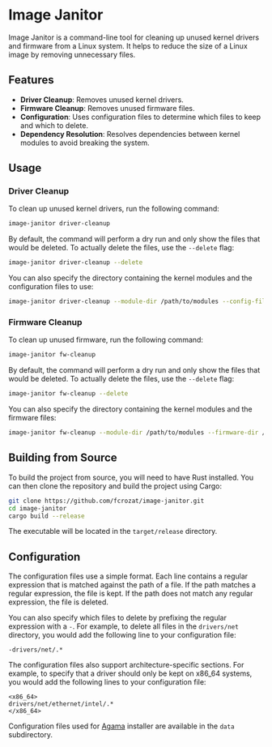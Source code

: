 # Image Janitor

Image Janitor is a command-line tool for cleaning up unused kernel drivers and firmware from a Linux system. It helps to reduce the size of a Linux image by removing unnecessary files.

## Features

*   **Driver Cleanup**: Removes unused kernel drivers.
*   **Firmware Cleanup**: Removes unused firmware files.
*   **Configuration**: Uses configuration files to determine which files to keep and which to delete.
*   **Dependency Resolution**: Resolves dependencies between kernel modules to avoid breaking the system.

## Usage

### Driver Cleanup

To clean up unused kernel drivers, run the following command:

```bash
image-janitor driver-cleanup
```

By default, the command will perform a dry run and only show the files that would be deleted. To actually delete the files, use the `--delete` flag:

```bash
image-janitor driver-cleanup --delete
```

You can also specify the directory containing the kernel modules and the configuration files to use:

```bash
image-janitor driver-cleanup --module-dir /path/to/modules --config-files /path/to/config1,/path/to/config2
```

### Firmware Cleanup

To clean up unused firmware, run the following command:

```bash
image-janitor fw-cleanup
```

By default, the command will perform a dry run and only show the files that would be deleted. To actually delete the files, use the `--delete` flag:

```bash
image-janitor fw-cleanup --delete
```

You can also specify the directory containing the kernel modules and the firmware files:

```bash
image-janitor fw-cleanup --module-dir /path/to/modules --firmware-dir /path/to/firmware
```

## Building from Source

To build the project from source, you will need to have Rust installed. You can then clone the repository and build the project using Cargo:

```bash
git clone https://github.com/fcrozat/image-janitor.git
cd image-janitor
cargo build --release
```

The executable will be located in the `target/release` directory.

## Configuration

The configuration files use a simple format. Each line contains a regular expression that is matched against the path of a file. If the path matches a regular expression, the file is kept. If the path does not match any regular expression, the file is deleted.

You can also specify which files to delete by prefixing the regular expression with a `-`. For example, to delete all files in the `drivers/net` directory, you would add the following line to your configuration file:

```
-drivers/net/.*
```

The configuration files also support architecture-specific sections. For example, to specify that a driver should only be kept on x86_64 systems, you would add the following lines to your configuration file:

```
<x86_64>
drivers/net/ethernet/intel/.*
</x86_64>
```

Configuration files used for [Agama](https://agama-project.github.io/) installer are available in the `data` subdirectory.
